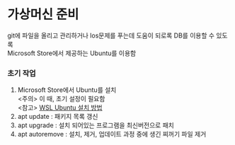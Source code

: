 # 가상머신 준비
git에 파일을 올리고 관리하거나 los문제를 푸는데 도움이 되로록 DB를 이용할 수 있도록<br>
Microsoft Store에서 제공하는 Ubuntu를 이용함

### 초기 작업
1. Microsoft Store에서 Ubuntu를 설치<br><주의> 이 때, 초기 설정이 필요함<br>
<참고> [WSL Ubuntu 설치 방법](https://memory.today/dev/25)
2. apt update : 패키지 목록 갱신
3. apt upgrade : 설치 되어있는 프로그램을 최신버전으로 패치
4. apt autoremove : 설치, 제거, 업데이트 과정 중에 생긴 찌꺼기 파일 제거
